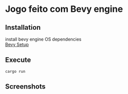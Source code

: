 # Jogo feito com Bevy engine

## Installation

install bevy engine OS dependencies \
[Bevy Setup](https://bevyengine.org/learn/book/getting-started/setup/)

## Execute

`cargo run`

## Screenshots
